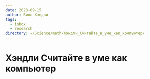 ```yaml
---
date: 2023-09-15
author: Билл Хэндли
tags:
  - inbox
  - research
directory: ~/Science/math/Хэндли_Считайте_в_уме_как_компьютер/
---
```


# Хэндли Считайте в уме как компьютер



